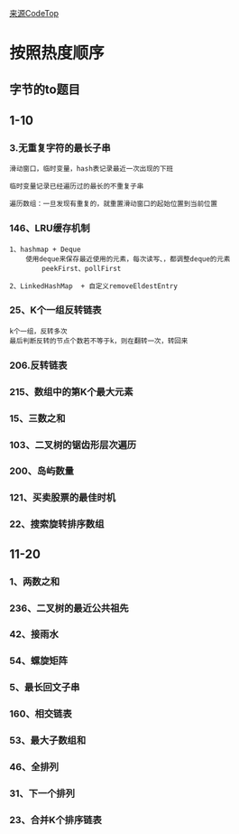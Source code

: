 

[来源CodeTop](https://codeTop.cc)

# 按照热度顺序
## 字节的to题目

## 1-10
### 3.无重复字符的最长子串
    滑动窗口，临时变量，hash表记录最近一次出现的下班

    临时变量记录已经遍历过的最长的不重复子串

    遍历数组：一旦发现有重复的，就重置滑动窗口的起始位置到当前位置
    
### 146、LRU缓存机制
    1、hashmap + Deque
        使用deque来保存最近使用的元素，每次读写、，都调整deque的元素
            peekFirst、pollFirst

    2、LinkedHashMap  + 自定义removeEldestEntry
### 25、K个一组反转链表
    k个一组，反转多次
    最后判断反转的节点个数若不等于k，则在翻转一次，转回来

### 206.反转链表
### 215、数组中的第K个最大元素

### 15、三数之和
### 103、二叉树的锯齿形层次遍历
### 200、岛屿数量
### 121、买卖股票的最佳时机
### 22、搜索旋转排序数组

## 11-20
### 1、两数之和
### 236、二叉树的最近公共祖先
### 42、接雨水
### 54、螺旋矩阵
### 5、最长回文子串

### 160、相交链表
### 53、最大子数组和
### 46、全排列
### 31、下一个排列
### 23、合并K个排序链表


